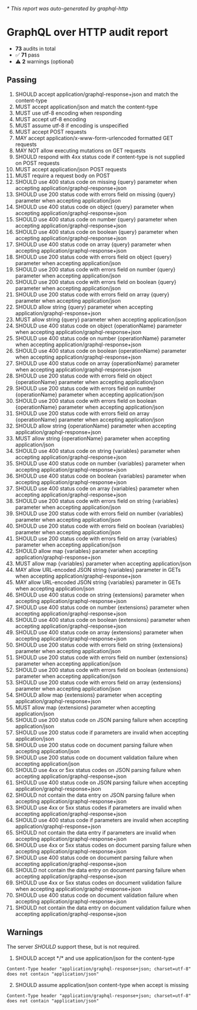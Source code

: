 _* This report was auto-generated by graphql-http_

# GraphQL over HTTP audit report

- **73** audits in total
- ✅ **71** pass
- ⚠️ **2** warnings (optional)

## Passing
1. SHOULD accept application/graphql-response+json and match the content-type
2. MUST accept application/json and match the content-type
3. MUST use utf-8 encoding when responding
4. MUST accept utf-8 encoding
5. MUST assume utf-8 if encoding is unspecified
6. MUST accept POST requests
7. MAY accept application/x-www-form-urlencoded formatted GET requests
8. MAY NOT allow executing mutations on GET requests
9. SHOULD respond with 4xx status code if content-type is not supplied on POST requests
10. MUST accept application/json POST requests
11. MUST require a request body on POST
12. SHOULD use 400 status code on missing {query} parameter when accepting application/graphql-response+json
13. SHOULD use 200 status code with errors field on missing {query} parameter when accepting application/json
14. SHOULD use 400 status code on object {query} parameter when accepting application/graphql-response+json
15. SHOULD use 400 status code on number {query} parameter when accepting application/graphql-response+json
16. SHOULD use 400 status code on boolean {query} parameter when accepting application/graphql-response+json
17. SHOULD use 400 status code on array {query} parameter when accepting application/graphql-response+json
18. SHOULD use 200 status code with errors field on object {query} parameter when accepting application/json
19. SHOULD use 200 status code with errors field on number {query} parameter when accepting application/json
20. SHOULD use 200 status code with errors field on boolean {query} parameter when accepting application/json
21. SHOULD use 200 status code with errors field on array {query} parameter when accepting application/json
22. SHOULD allow string {query} parameter when accepting application/graphql-response+json
23. MUST allow string {query} parameter when accepting application/json
24. SHOULD use 400 status code on object {operationName} parameter when accepting application/graphql-response+json
25. SHOULD use 400 status code on number {operationName} parameter when accepting application/graphql-response+json
26. SHOULD use 400 status code on boolean {operationName} parameter when accepting application/graphql-response+json
27. SHOULD use 400 status code on array {operationName} parameter when accepting application/graphql-response+json
28. SHOULD use 200 status code with errors field on object {operationName} parameter when accepting application/json
29. SHOULD use 200 status code with errors field on number {operationName} parameter when accepting application/json
30. SHOULD use 200 status code with errors field on boolean {operationName} parameter when accepting application/json
31. SHOULD use 200 status code with errors field on array {operationName} parameter when accepting application/json
32. SHOULD allow string {operationName} parameter when accepting application/graphql-response+json
33. MUST allow string {operationName} parameter when accepting application/json
34. SHOULD use 400 status code on string {variables} parameter when accepting application/graphql-response+json
35. SHOULD use 400 status code on number {variables} parameter when accepting application/graphql-response+json
36. SHOULD use 400 status code on boolean {variables} parameter when accepting application/graphql-response+json
37. SHOULD use 400 status code on array {variables} parameter when accepting application/graphql-response+json
38. SHOULD use 200 status code with errors field on string {variables} parameter when accepting application/json
39. SHOULD use 200 status code with errors field on number {variables} parameter when accepting application/json
40. SHOULD use 200 status code with errors field on boolean {variables} parameter when accepting application/json
41. SHOULD use 200 status code with errors field on array {variables} parameter when accepting application/json
42. SHOULD allow map {variables} parameter when accepting application/graphql-response+json
43. MUST allow map {variables} parameter when accepting application/json
44. MAY allow URL-encoded JSON string {variables} parameter in GETs when accepting application/graphql-response+json
45. MAY allow URL-encoded JSON string {variables} parameter in GETs when accepting application/json
46. SHOULD use 400 status code on string {extensions} parameter when accepting application/graphql-response+json
47. SHOULD use 400 status code on number {extensions} parameter when accepting application/graphql-response+json
48. SHOULD use 400 status code on boolean {extensions} parameter when accepting application/graphql-response+json
49. SHOULD use 400 status code on array {extensions} parameter when accepting application/graphql-response+json
50. SHOULD use 200 status code with errors field on string {extensions} parameter when accepting application/json
51. SHOULD use 200 status code with errors field on number {extensions} parameter when accepting application/json
52. SHOULD use 200 status code with errors field on boolean {extensions} parameter when accepting application/json
53. SHOULD use 200 status code with errors field on array {extensions} parameter when accepting application/json
54. SHOULD allow map {extensions} parameter when accepting application/graphql-response+json
55. MUST allow map {extensions} parameter when accepting application/json
56. SHOULD use 200 status code on JSON parsing failure when accepting application/json
57. SHOULD use 200 status code if parameters are invalid when accepting application/json
58. SHOULD use 200 status code on document parsing failure when accepting application/json
59. SHOULD use 200 status code on document validation failure when accepting application/json
60. SHOULD use 4xx or 5xx status codes on JSON parsing failure when accepting application/graphql-response+json
61. SHOULD use 400 status code on JSON parsing failure when accepting application/graphql-response+json
62. SHOULD not contain the data entry on JSON parsing failure when accepting application/graphql-response+json
63. SHOULD use 4xx or 5xx status codes if parameters are invalid when accepting application/graphql-response+json
64. SHOULD use 400 status code if parameters are invalid when accepting application/graphql-response+json
65. SHOULD not contain the data entry if parameters are invalid when accepting application/graphql-response+json
66. SHOULD use 4xx or 5xx status codes on document parsing failure when accepting application/graphql-response+json
67. SHOULD use 400 status code on document parsing failure when accepting application/graphql-response+json
68. SHOULD not contain the data entry on document parsing failure when accepting application/graphql-response+json
69. SHOULD use 4xx or 5xx status codes on document validation failure when accepting application/graphql-response+json
70. SHOULD use 400 status code on document validation failure when accepting application/graphql-response+json
71. SHOULD not contain the data entry on document validation failure when accepting application/graphql-response+json

## Warnings
The server _SHOULD_ support these, but is not required.
1. SHOULD accept \*/\* and use application/json for the content-type<br />
```
Content-Type header "application/graphql-response+json; charset=utf-8" does not contain "application/json"
```
2. SHOULD assume application/json content-type when accept is missing<br />
```
Content-Type header "application/graphql-response+json; charset=utf-8" does not contain "application/json"
```

